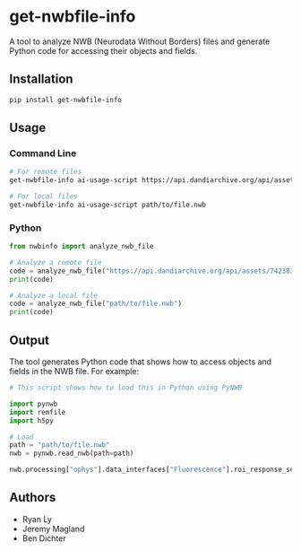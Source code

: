 # get-nwbfile-info

A tool to analyze NWB (Neurodata Without Borders) files and generate Python code for accessing their objects and fields.

## Installation

```bash
pip install get-nwbfile-info
```

## Usage

### Command Line

```bash
# For remote files
get-nwbfile-info ai-usage-script https://api.dandiarchive.org/api/assets/7423831f-100c-4103-9dde-73ac567d32fb/download/

# For local files
get-nwbfile-info ai-usage-script path/to/file.nwb
```

### Python

```python
from nwbinfo import analyze_nwb_file

# Analyze a remote file
code = analyze_nwb_file("https://api.dandiarchive.org/api/assets/7423831f-100c-4103-9dde-73ac567d32fb/download/")
print(code)

# Analyze a local file
code = analyze_nwb_file("path/to/file.nwb")
print(code)
```

## Output

The tool generates Python code that shows how to access objects and fields in the NWB file. For example:

```python
# This script shows how to load this in Python using PyNWB

import pynwb
import remfile
import h5py

# Load
path = "path/to/file.nwb"
nwb = pynwb.read_nwb(path=path)

nwb.processing["ophys"].data_interfaces["Fluorescence"].roi_response_series["Fluorescence"].data[0:10, :] # Access first 10 rows
```

## Authors

- Ryan Ly
- Jeremy Magland
- Ben Dichter
